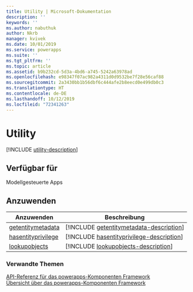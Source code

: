 ```yaml
---
title: Utility | Microsoft-Dokumentation
description: ''
keywords: ''
ms.author: nabuthuk
author: Nkrb
manager: kvivek
ms.date: 10/01/2019
ms.service: powerapps
ms.suite: ''
ms.tgt_pltfrm: ''
ms.topic: article
ms.assetid: b9b232cd-5d3a-4bd6-a745-5242a63978ad
ms.openlocfilehash: e98347f07ac982a4311d0d9532be7f28e56caf88
ms.sourcegitcommit: 2a3430bb1b56dbf6c444afe2b8eecd0e499db0c3
ms.translationtype: HT
ms.contentlocale: de-DE
ms.lasthandoff: 10/12/2019
ms.locfileid: "72341263"
---
```

# <a name="utility"></a>Utility

[!INCLUDE [utility-description](includes/utility-description.md)]

## <a name="available-for"></a>Verfügbar für 

Modellgesteuerte Apps

## <a name="methods"></a>Anzuwenden

|Anzuwenden | Beschreibung | 
| ------|-------------|
|[getentitymetadata](utility/getentitymetadata.md)|[!INCLUDE [getentitymetadata-description](utility/includes/getentitymetadata-description.md)]|
|[hasentityprivilege](utility/hasentityprivilege.md)|[!INCLUDE [hasentityprivilege-description](utility/includes/hasentityprivilege-description.md)]|
|[lookupobjects](utility/lookupobjects.md)|[!INCLUDE [lookupobjects-description](utility/includes/lookupobjects-description.md)]|


### <a name="related-topics"></a>Verwandte Themen

[API-Referenz für das powerapps-Komponenten Framework](../reference/index.md)<br/>
[Übersicht über das powerapps-Komponenten Framework](../overview.md)
